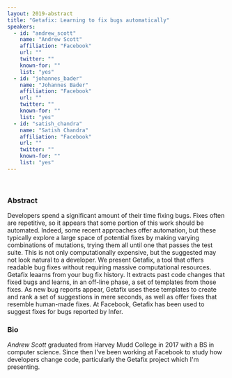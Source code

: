 ```yaml
---
layout: 2019-abstract
title: "Getafix: Learning to fix bugs automatically"
speakers:
  - id: "andrew_scott"
    name: "Andrew Scott"
    affiliation: "Facebook"
    url: ""
    twitter: ""
    known-for: ""
    list: "yes"
  - id: "johannes_bader"
    name: "Johannes Bader"
    affiliation: "Facebook"
    url: ""
    twitter: ""
    known-for: ""
    list: "yes"
  - id: "satish_chandra"
    name: "Satish Chandra"
    affiliation: "Facebook"
    url: ""
    twitter: ""
    known-for: ""
    list: "yes"
---
```


<br/>

### Abstract

Developers spend a significant amount of their time fixing bugs. Fixes often are repetitive, so it appears that some portion of this work should be automated. Indeed, some recent approaches offer automation, but these typically explore a large space of potential fixes by making varying combinations of mutations, trying them all until one that passes the test suite. This is not only computationally expensive, but the suggested may not look natural to a developer. We present Getafix, a tool that offers readable bug fixes without requiring massive computational resources. Getafix leaarns from your bug fix history. It extracts past code changes that fixed bugs and learns, in an off-line phase, a set of templates from those fixes. As new bug reports appear, Getafix uses these templates to create and rank a set of suggestions in mere seconds, as well as offer fixes that resemble human-made fixes.  At Facebook, Getafix has been used to suggest fixes for bugs reported by Infer.

### Bio

_Andrew Scott_ graduated from Harvey Mudd College in 2017 with a BS in computer science. Since then I've been working at Facebook to study how developers change code, particularly the Getafix project which I'm presenting.

